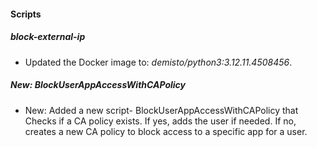 
#### Scripts

##### block-external-ip

- Updated the Docker image to: *demisto/python3:3.12.11.4508456*.

##### New: BlockUserAppAccessWithCAPolicy

- New: Added a new script- BlockUserAppAccessWithCAPolicy that Checks if a CA policy exists. If yes, adds the user if needed. If no, creates a new CA policy to block access to a specific app for a user.
